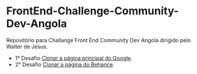 # FrontEnd-Challenge-Community-Dev-Angola
 Repositório para Challange Front End Community Dev Angola dirigido pelo Walter de Jesus.

- 1° Desafio [Clonar a página principal do Google](https://github.com/stilviopedro/FrontEnd-Chellenge-Community-Dev-Angola/tree/master/01-P%C3%A1gina-Inicial-do-Google).
- 2° Desafio [Clonar a página do Behance](https://github.com/stilviopedro/FrontEnd-Chellenge-Community-Dev-Angola/tree/master/02-Adobe-Bahance).
